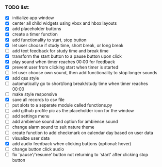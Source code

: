 ### TODO list: 

- [x] initialize app window
- [x] center all child widgets using vbox and hbox layouts
- [x] add placeholder buttons
- [x] create a timer function
- [x] add functionality to start, stop button
- [x] let user choose if study time, short break, or long break
- [ ] add text feedback for study time and break time
- [x] transform the start button to a pause button upon click
- [x] play sound when timer reaches 00:00 for feedback
- [x] prevent user from clicking start when timer is started
- [ ] let user choose own sound, then add functionality to stop longer sounds
- [x] add qss style
- [ ] automatically go to short/long break/study time when timer reaches 00:00
- [ ] make style responsive
- [x] save all records to csv file
- [ ] put slots to a separate module called functions.py
- [ ] add github profile pic as the placeholder icon for the window
- [ ] add settings menu
- [ ] add ambience sound and option for ambience sound
- [ ] change alarm sound to suit nature theme
- [ ] create function to add checkmark on calendar day based on user data
- [ ] visualize user data
- [x] add audio feedback when clicking buttons (optional: hover)
- [ ] change button click audio
- [ ] fix 'pause'/'resume' button not returning to 'start' after clicking stop button